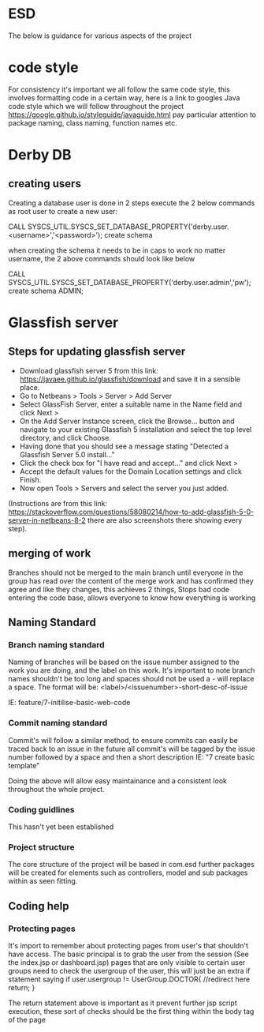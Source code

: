 # ESD
The below is guidance for various aspects of the project

# code style
For consistency it's important we all follow the same code style, this involves formatting code in a certain way, here is a link to googles Java code style which we will follow throughout the project https://google.github.io/styleguide/javaguide.html pay particular attention to package naming, class naming, function names etc. 

# Derby DB
## creating users
Creating a database user is done in 2 steps execute the 2 below commands as root user to create a new user:

CALL SYSCS_UTIL.SYSCS_SET_DATABASE_PROPERTY('derby.user.\<username\>','\<password\>');
create schema <USERNAME>

when creating the schema it needs to be in caps to work no matter username, the 2 above commands should look like below

CALL SYSCS_UTIL.SYSCS_SET_DATABASE_PROPERTY('derby.user.admin','pw');
create schema ADMIN;

# Glassfish server
## Steps for updating glassfish server
- Download glassfish server 5 from this link: https://javaee.github.io/glassfish/download and save it in a sensible place.
- Go to Netbeans > Tools > Server > Add Server
- Select GlassFish Server, enter a suitable name in the Name field and click Next >
- On the Add Server Instance screen, click the Browse... button and navigate to your existing Glassfish 5 installation and select the top level directory, and click Choose.
- Having done that you should see a message stating "Detected a Glassfish Server 5.0 install..."
- Click the check box for "I have read and accept..." and click Next >
- Accept the default values for the Domain Location settings and click Finish.
- Now open Tools > Servers and select the server you just added.

(Instructions are from this link: https://stackoverflow.com/questions/58080214/how-to-add-glassfish-5-0-server-in-netbeans-8-2 
there are also screenshots there showing every step).

## merging of work
Branches should not be merged to the main branch until everyone in the group has read over the content of the merge work and has confirmed they agree and like they changes, this achieves 2 things, Stops bad code entering the code base, allows everyone to know how everything is working
## Naming Standard
### Branch naming standard
Naming of branches will be based on the issue number assigned to the work you are doing, and the label on this work. It's important to note branch names shouldn't be too long and spaces should not be used a - will replace a space. The format will be:
\<label\>/\<issuenumber\>-short-desc-of-issue 

IE: feature/7-initilise-basic-web-code

### Commit naming standard
Commit's will follow a similar method, to ensure commits can easily be traced back to an issue in the future all commit's will be tagged by the issue number followed by a space and then a short description IE:
"7 create basic template"

Doing the above will allow easy maintainance and a consistent look throughout the whole project.

### Coding guidlines
This hasn't yet been established

### Project structure
The core structure of the project will be based in com.esd further packages will be created for elements such as controllers, model and sub packages within as seen fitting.

## Coding help

### Protecting pages
It's import to remember about protecting pages from user's that shouldn't have access. The basic principal is to grab the user from the session (See the index.jsp or dashboard.jsp) pages that are only visible to certain user groups need to check the usergroup of the user, this will just be an extra if statement saying 
if user.usergroup != UserGroup.DOCTOR{
    //redirect here
    return;
}

The return statement above is important as it prevent further jsp script execution, these sort of checks should be the first thing within the body tag of the page
